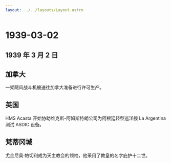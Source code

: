 ```yaml
---
layout: ../../layouts/Layout.astro
---
```


# 1939-03-02

## 1939 年 3 月 2 日

## 加拿大

一架飓风战斗机被送往加拿大准备进行许可生产。

## 英国

HMS Acasta 开始协助维克斯-阿姆斯特朗公司为阿根廷轻型巡洋舰 La Argentina
测试 ASDIC 设备。

## 梵蒂冈城

尤金尼奥·帕切利成为天主教会的领袖，他采用了教皇的名字庇护十二世。